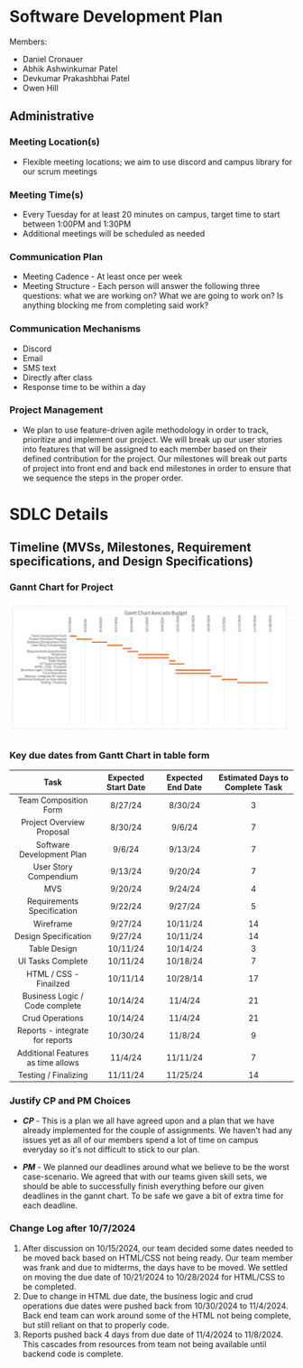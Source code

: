 # Software Development Plan
Members:
- Daniel Cronauer
- Abhik Ashwinkumar Patel
- Devkumar Prakashbhai Patel
- Owen Hill

## Administrative 

###  Meeting Location(s)

- Flexible meeting locations; we aim to use discord and campus library for our scrum meetings

###  Meeting Time(s)

- Every Tuesday for at least 20 minutes on campus, target time to start between 1:00PM and 1:30PM
- Additional meetings will be scheduled as needed

### Communication Plan
- Meeting Cadence - At least once per week
- Meeting Structure - Each person will answer the following three questions: what we are working on? What we are going to work on? Is anything blocking me from completing said work?

### Communication Mechanisms
- Discord
- Email
- SMS text
- Directly after class
- Response time to be within a day

### Project Management

- We plan to use feature-driven agile methodology in order to track, prioritize and implement our project. We will break up our user stories into features that will be assigned to each member based on their defined contribution for the project. Our milestones will break out parts of project into front end and back end milestones in order to ensure that we sequence the steps in the proper order. 

# SDLC Details

## Timeline (MVSs, Milestones, Requirement specifications, and Design Specifications)

### Gannt Chart for Project
![Alt text](./GanntChart_V2.png)


### Key due dates from Gantt Chart in table form

| Task  | Expected Start Date | Expected End Date | Estimated Days to Complete Task |
| :-------------: | :-------------: | :-------------: | :------: |
|Team Composition Form|8/27/24|8/30/24|3|
|Project Overview Proposal|8/30/24|9/6/24|7|
|Software Development Plan|9/6/24|9/13/24|7|
|User Story Compendium|9/13/24|9/20/24|7|
|MVS|9/20/24|9/24/24|4|
|Requirements Specification|9/22/24|9/27/24|5|
|Wireframe|9/27/24|10/11/24|14|
|Design Specification|9/27/24|10/11/24|14|
|Table Design|10/11/24|10/14/24|3|
|UI Tasks Complete|10/11/24|10/18/24|7|
|HTML / CSS - Finailzed|10/11/14|10/28/14|17|
|Business Logic / Code complete|10/14/24|11/4/24|21|
|Crud Operations|10/14/24|11/4/24|21|
|Reports - integrate for reports|10/30/24|11/8/24|9|
|Additional Features as time allows|11/4/24|11/11/24|7|
|Testing / Finalizing|11/11/24|11/25/24|14|


### Justify CP and PM Choices
- ***CP*** - This is a plan we all have agreed upon and a plan that we have already implemented for the couple of assignments. We haven't had any issues yet as all of our members spend a lot of time on campus everyday so it's not difficult to stick to our plan.

- ***PM*** - We planned our deadlines around what we believe to be the worst case-scenario. We agreed that with our teams given skill sets, we should be able to successfully finish everything before our given deadlines in the gannt chart. To be safe we gave a bit of extra time for each deadline.


### Change Log after 10/7/2024
1. After discussion on 10/15/2024, our team decided some dates needed to be moved back based on HTML/CSS not being ready. Our team member was frank and due to midterms, the days have to be moved. We settled on moving the due date of 10/21/2024 to 10/28/2024 for HTML/CSS to be completed.
2. Due to change in HTML due date, the business logic and crud operations due dates were pushed back from 10/30/2024 to 11/4/2024. Back end team can work around some of the HTML not being complete, but still reliant on that to properly code. 
3. Reports pushed back 4 days from due date of 11/4/2024 to 11/8/2024. This cascades from resources from team not being available until backend code is complete.

